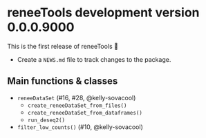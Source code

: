 # reneeTools development version 0.0.0.9000

This is the first release of reneeTools 🎉

- Create a `NEWS.md` file to track changes to the package.

## Main functions & classes

- `reneeDataSet` (#16, #28, @kelly-sovacool)
  - `create_reneeDataSet_from_files()`
  - `create_reneeDataSet_from_dataframes()`
  - `run_deseq2()`
- `filter_low_counts()` (#10, @kelly-sovacool)
